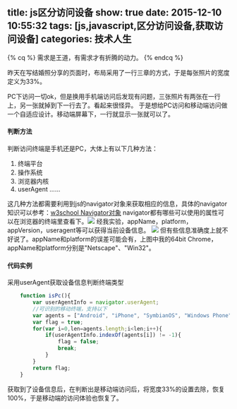 title: js区分访问设备
show: true
date: 2015-12-10 10:55:32
tags: [js,javascript,区分访问设备,获取访问设备]
categories: 技术人生
---
{% cq %} 需求是王道，有需求才有折腾的动力。  {% endcq %}

昨天在写结婚照分享的页面时，布局采用了一行三章的方式，于是每张照片的宽度定义为33%。

PC下访问一切ok，但是换用手机端访问后发现有问题，三张照片有两张在一行上，另一张就掉到下一行去了。看起来很怪异。
于是想给PC访问和移动端访问做一个自适应设计。移动端屏幕下，一行就显示一张就可以了。

#### 判断方法
判断访问终端是手机还是PC，大体上有以下几种方法：
1. 终端平台
2. 操作系统
3. 浏览器内核
4. userAgent
......

<!--more-->

这几种方法都需要利用到js的navigator对象来获取相应的信息，具体的navigator知识可以参考：[w3school Navigator对象](http://www.w3school.com.cn/jsref/dom_obj_navigator.asp)
navigator都有哪些可以使用的属性可以在浏览器的终端里查看下。![](http://ww1.sinaimg.cn/mw690/62d95157gw1eyue0nqiegj209n07kaab.jpg)
经我实验，appName，platform，appVersion，useragent等可以获得当前设备信息。
![](http://ww2.sinaimg.cn/mw690/62d95157gw1eyue4s75yjj20oz05gjrx.jpg)
但有些信息准确度上就不好说了。appName和platform的误差可能会有，上图中我的64bit Chrome，appName和platform分别是"Netscape"、"Win32"。

#### 代码实例
采用userAgent获取设备信息判断终端类型
```js
	function isPc(){
		var userAgentInfo = navigator.userAgent;
		//可识别的移动终端，支持以下
		var agents = ["Android", "iPhone", "SymbianOS", "Windows Phone", "iPad", "iPod"];
		var flag = true;
		for(var i=0,len=agents.length;i<len;i++){
			if(userAgentInfo.indexOf(agents[i]) != -1){
				flag = false;
				break;
			}
		}
		return flag;
	}
```

获取到了设备信息后，在判断出是移动端访问后，将宽度33%的设置去除，恢复100%，于是移动端的访问体验也恢复了。
